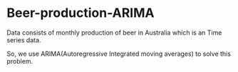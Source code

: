# Beer-production-ARIMA
Data consists of monthly production of beer in Australia which is an Time series data.

So, we use ARIMA(Autoregressive Integrated moving averages) to solve this problem.
